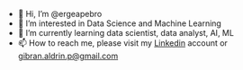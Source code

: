 - 👋 Hi, I’m @ergeapebro
- 👀 I’m interested in Data Science and Machine Learning
- 🌱 I’m currently learning data scientist, data analyst, AI, ML
- 📫 How to reach me, please visit my [Linkedin](https://www.linkedin.com/in/rizal-gibran-aldrin-pratama/) account or <gibran.aldrin.p@gmail.com>

<!---
ergeapebro/ergeapebro is a ✨ special ✨ repository because its `README.md` (this file) appears on your GitHub profile.
You can click the Preview link to take a look at your changes.
--->
